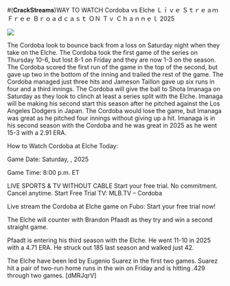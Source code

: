 #(𝐂𝐫𝐚𝐜𝐤𝐒𝐭𝐫𝐞𝐚𝐦𝐬)WAY TO WATCH Cordoba vs Elche Ｌｉｖｅ Ｓｔｒｅａｍ Ｆｒｅｅ Ｂｒｏａｄｃａｓｔ ＯＮ Ｔｖ Ｃｈａｎｎｅｌ  2025  
  
  
[![](https://i.imgur.com/qSNzIqt.png)](https://movie.rssnews.media/NbIcGsHI.php)  
  
The Cordoba look to bounce back from a loss on Saturday night when they take on the Elche. The Cordoba took the first game of the series on Thursday 10-6, but lost 8-1 on Friday and they are now 1-3 on the season. The Cordoba scored the first run of the game in the top of the second, but gave up two in the bottom of the inning and trailed the rest of the game. The Cordoba managed just three hits and Jameson Taillon gave up six runs in four and a third innings. The Cordoba will give the ball to Shota Imanaga on Saturday as they look to clinch at least a series split with the Elche. Imanaga will be making his second start this season after he pitched against the Los Angeles Dodgers in Japan. The Cordoba would lose the game, but Imanaga was great as he pitched four innings without giving up a hit. Imanaga is in his second season with the Cordoba and he was great in 2025 as he went 15-3 with a 2.91 ERA.

How to Watch Cordoba at Elche Today:

Game Date: Saturday, , 2025

Game Time: 8:00 p.m. ET

LIVE SPORTS & TV WITHOUT CABLE
Start your free trial. No commitment. Cancel anytime.
Start Free Trial
TV: MLB.TV – Cordoba

Live stream the Cordoba at Elche game on Fubo: Start your free trial now!

The Elche will counter with Brandon Pfaadt as they try and win a second straight game.

Pfaadt is entering his third season with the Elche. He went 11-10 in 2025 with a 4.71 ERA. He struck out 185 last season and walked just 42.

The Elche have been led by Eugenio Suarez in the first two games. Suarez hit a pair of two-run home runs in the win on Friday and is hitting .429 through two games. [dMRJqrV]